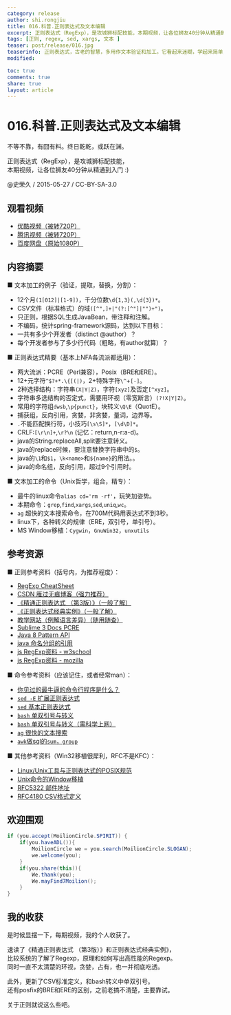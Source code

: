 ```yaml
---
category: release
author: shi.rongjiu
title: 016.科普.正则表达式及文本编辑
excerpt: 正则表达式（RegExp），是攻城狮标配技能，本期视频，让各位狮友40分钟从精通到入门 :)
tags: [正则, regex, sed, xargs, 文本 ]
teaser: post/release/016.jpg
teaserinfo: 正则表达式，古老的智慧，多用作文本验证和加工。它看起来迷糊，学起来简单，用起来神奇。
modified:

toc: true
comments: true
share: true
layout: article
---
```


# 016.科普.正则表达式及文本编辑

不等不靠，有囧有料。终日乾乾，或跃在渊。  

正则表达式（RegExp），是攻城狮标配技能，  
本期视频，让各位狮友40分钟从精通到入门 :)

@史荣久 / 2015-05-27 / CC-BY-SA-3.0  

## 观看视频

  * [优酷视频（被转720P）](http://v.youku.com/v_show/id_XOTY1MjUyMTcy.html)
  * [腾讯视频（被转720P）](http://v.qq.com/x/page/j0154851jdo.html)
  * [百度网盘（原始1080P）](http://pan.baidu.com/s/1dF3pYi1)

## 内容摘要

  ■ 文本加工的例子（验证，提取，替换，分割）：

  * 12个月`(1[012]|[1-9])`，千分位数`\d{1,3}(,\d{3})*`。
  * CSV文件（标准格式）的域`([^",]+|"(?:[^"]|"")+")`。
  * 只正则，根据SQL生成JavaBean，带注释和注解。
  * 不编码，统计spring-framework源码，达到以下目标：
  * 一共有多少个开发者（distinct @author）？
  * 每个开发者参与了多少行代码（粗略，有author就算）？

  ■ 正则表达式精要（基本上NFA各流派都适用）：

  * 两大流派：PCRE（Perl兼容），Posix（BRE和ERE）。
  * 12+元字符`^$?+*.\{[(|)`，2+特殊字符`\^`+`[-]`。
  * 2种选择结构：字符串`(X|Y|Z)`，字符`[xyz]`及否定`[^xyz]`。
  * 字符串多选结构的否定式，需要用环视（零宽断言）`(?!X|Y|Z)`。
  * 常用的字符组`dwsb`,`\p{punct}`，块转义`\Q\E`（QuotE）。
  * 捕获组，反向引用，贪婪，非贪婪，量词，边界等。
  * `.`不能匹配换行符，小技巧`[\s\S]*`，`[\d\D]*`。
  * CRLF:`[\r\n]+`,`\r?\n` (记忆：return,n-r:a-d)。
  * java的String.replaceAll,split要注意转义。
  * java的replace时候，要注意替换字符串中的`$`。
  * java的`\1`和`$1`，`\k<name>`和`${name}`的用法。。
  * java的命名组，反向引用，超过9个引用时。

  ■ 文本加工的命令（Unix哲学，组合，精专）：

  * 最牛的linux命令`alias cd='rm -rf'`，玩笑加姿势。
  * 本期命令：`grep`,`find`,`xargs`,`sed`,`uniq`,`wc`。
  * `ag` 超快的文本搜索命令，在700M代码用表达式不到3秒。
  * linux下，各种转义的规律（ERE，双引号，单引号）。
  * MS Window移植：`Cygwin`，`GnuWin32`，`unxutils`

## 参考资源

  ■ 正则参考资料（括号内，为推荐程度）：

  * [RegExp CheatSheet](http://www.cheatography.com/davechild/cheat-sheets/regular-expressions/)
  * [CSDN 雁过无痕博客（强力推荐）](http://blog.csdn.net/lxcnn)
  * [《精通正则表达式 （第3版）》（一般了解）](http://book.douban.com/subject/2154713)
  * [《正则表达式经典实例》（一般了解）](http://book.douban.com/subject/4872186)
  * [教学网站（例解语言差异）（随用随查）](http://www.regular-expressions.info)
  * [Sublime 3 Docs PCRE](http://docs.sublimetext.info/en/latest/search_and_replace/search_and_replace_overview.html#regular-expressions)
  * [Java 8 Pattern API](http://docs.oracle.com/javase/8/docs/api/java/util/regex/Pattern.html)
  * [java 命名分组的引用](http://stackoverflow.com/questions/415580/regex-named-groups-in-java)
  * [js RegExp资料 - w3school](http://www.w3school.com.cn/jsref/jsref_obj_regexp.asp)
  * [js RegExp资料 - mozilla](https://developer.mozilla.org/zh-CN/docs/Web/JavaScript/Reference/Global_Objects/RegExp)

  ■ 命令参考资料（应该记住，或者经常man）：

  * [你见过的最牛逼的命令行程序是什么？](http://www.zhihu.com/question/29257300/answer/43814464)
  * [`sed -E` 扩展正则表达式](https://www.gnu.org/software/sed/manual/html_node/Extended-regexps.html)
  * [`sed` 基本正则表达式](https://www.gnu.org/software/sed/manual/html_node/Regular-Expressions.html)
  * [`bash` 单双引号与转义](http://stackoverflow.com/questions/4870253)
  * [`bash` 单双引号与转义（需科学上网）](http://wiki.bash-hackers.org/syntax/quoting)
  * [`ag` 很快的文本搜索](https://github.com/ggreer/the_silver_searcher)
  * [`awk`做sql的`sum`，`group`](http://www.unixcl.com/2008/09/sum-of-and-group-by-using-awk.html)

  ■ 其他参考资料（Win32移植很犀利，RFC不是KFC）：

  * [Linux/Unix工具与正则表达式的POSIX规范](http://www.infoq.com/cn/news/2011/07/regular-expressions-6-POSIX)
  * [Unix命令的Window移植](http://www.cyberciti.biz/faq/unix-command-line-utilities-for-windows)
  * [RFC5322 邮件地址](http://tools.ietf.org/html/rfc5322#section-3.4)
  * [RFC4180 CSV格式定义](http://tools.ietf.org/html/rfc4180)

## 欢迎围观

``` java
if (you.accept(MoilionCircle.SPIRIT)) {
    if(you.haveADL()){
        MoilionCircle we = you.search(MoilionCircle.SLOGAN);
        we.welcome(you);
    }
    if(you.share(this)){
        We.thank(you);
        We.mayFind7Moilion();
    }
}
```

## 我的收获

是时候显摆一下，每期视频，我的个人收获了。

速读了《精通正则表达式 （第3版）》和正则表达式经典实例》，  
比较系统的了解了Regexp，原理和如何写出高性能的Regexp。  
同时一直不太清楚的环视，贪婪，占有，也一并彻底吃透。

此外，更新了CSV标准定义，和bash转义中单双引号。  
还有posfix的BRE和ERE的区别，之前老搞不清楚，主要靠试。

关于正则就说这么些吧。
